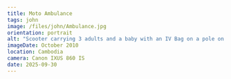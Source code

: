 ```yaml
---
title: Moto Ambulance
tags: john
image: /files/john/Ambulance.jpg
orientation: portrait
alt: "Scooter carrying 3 adults and a baby with an IV Bag on a pole on Route 5. "
imageDate: October 2010
location: Cambodia
camera: Canon IXUS 860 IS
date: 2025-09-30
---
```

